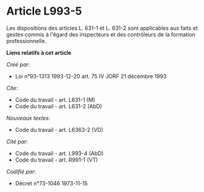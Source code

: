 # Article L993-5

Les dispositions des articles L. 631-1 et L. 631-2 sont applicables aux faits et gestes commis à l'égard des inspecteurs et
des contrôleurs de la formation professionnelle.

**Liens relatifs à cet article**

_Créé par_:

  - Loi n°93-1313 1993-12-20 art. 75 IV JORF 21 décembre 1993

_Cite_:

  - Code du travail - art. L631-1 (M)
  - Code du travail - art. L631-2 (AbD)

_Nouveaux textes_:

  - Code du travail - art. L6363-2 (VD)

_Cité par_:

  - Code du travail - art. L993-4 (AbD)
  - Code du travail - art. R991-1 (VT)

_Codifié par_:

  - Décret n°73-1046 1973-11-15
